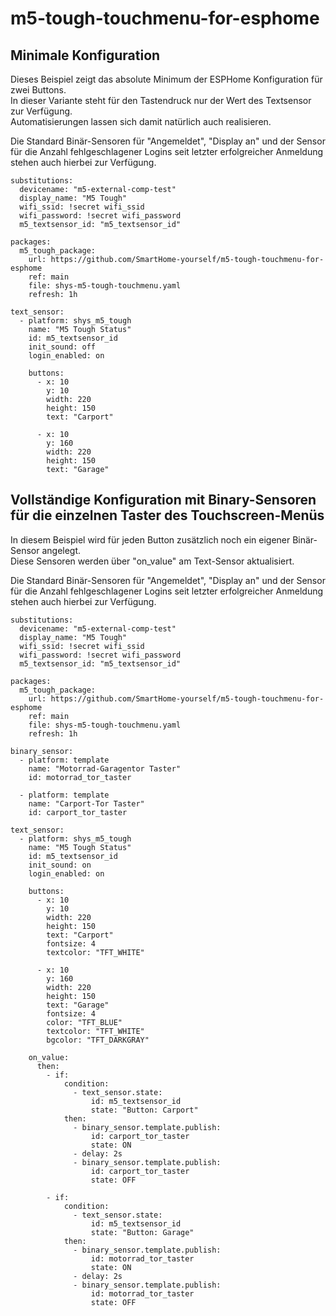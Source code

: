 # m5-tough-touchmenu-for-esphome  
  
## Minimale Konfiguration
Dieses Beispiel zeigt das absolute Minimum der ESPHome Konfiguration für zwei Buttons.  
In dieser Variante steht für den Tastendruck nur der Wert des Textsensor zur Verfügung.  
Automatisierungen lassen sich damit natürlich auch realisieren.  

Die Standard Binär-Sensoren für "Angemeldet", "Display an" und der Sensor für die Anzahl fehlgeschlagener Logins seit letzter erfolgreicher Anmeldung stehen auch hierbei zur Verfügung.  
```
substitutions:
  devicename: "m5-external-comp-test"
  display_name: "M5 Tough"
  wifi_ssid: !secret wifi_ssid
  wifi_password: !secret wifi_password
  m5_textsensor_id: "m5_textsensor_id"

packages:
  m5_tough_package: 
    url: https://github.com/SmartHome-yourself/m5-tough-touchmenu-for-esphome
    ref: main
    file: shys-m5-tough-touchmenu.yaml
    refresh: 1h

text_sensor:  
  - platform: shys_m5_tough
    name: "M5 Tough Status"
    id: m5_textsensor_id
    init_sound: off
    login_enabled: on

    buttons:
      - x: 10
        y: 10
        width: 220
        height: 150
        text: "Carport"

      - x: 10
        y: 160
        width: 220
        height: 150
        text: "Garage"

```

  
## Vollständige Konfiguration mit Binary-Sensoren für die einzelnen Taster des Touchscreen-Menüs
In diesem Beispiel wird für jeden Button zusätzlich noch ein eigener Binär-Sensor angelegt.  
Diese Sensoren werden über "on_value" am Text-Sensor aktualisiert.  
  
Die Standard Binär-Sensoren für "Angemeldet", "Display an" und der Sensor für die Anzahl fehlgeschlagener Logins seit letzter erfolgreicher Anmeldung stehen auch hierbei zur Verfügung.  

```
substitutions:
  devicename: "m5-external-comp-test"
  display_name: "M5 Tough"
  wifi_ssid: !secret wifi_ssid
  wifi_password: !secret wifi_password
  m5_textsensor_id: "m5_textsensor_id"

packages:
  m5_tough_package: 
    url: https://github.com/SmartHome-yourself/m5-tough-touchmenu-for-esphome
    ref: main
    file: shys-m5-tough-touchmenu.yaml
    refresh: 1h

binary_sensor:
  - platform: template
    name: "Motorrad-Garagentor Taster"
    id: motorrad_tor_taster

  - platform: template
    name: "Carport-Tor Taster"
    id: carport_tor_taster

text_sensor:  
  - platform: shys_m5_tough
    name: "M5 Tough Status"
    id: m5_textsensor_id
    init_sound: on
    login_enabled: on

    buttons:
      - x: 10
        y: 10
        width: 220
        height: 150
        text: "Carport"
        fontsize: 4
        textcolor: "TFT_WHITE"

      - x: 10
        y: 160
        width: 220
        height: 150
        text: "Garage"
        fontsize: 4
        color: "TFT_BLUE"
        textcolor: "TFT_WHITE"
        bgcolor: "TFT_DARKGRAY"

    on_value:
      then:
        - if:
            condition:
              - text_sensor.state:
                  id: m5_textsensor_id
                  state: "Button: Carport"
            then:
              - binary_sensor.template.publish:
                  id: carport_tor_taster
                  state: ON
              - delay: 2s
              - binary_sensor.template.publish:
                  id: carport_tor_taster
                  state: OFF

        - if:
            condition:
              - text_sensor.state:
                  id: m5_textsensor_id
                  state: "Button: Garage"
            then:
              - binary_sensor.template.publish:
                  id: motorrad_tor_taster
                  state: ON
              - delay: 2s
              - binary_sensor.template.publish:
                  id: motorrad_tor_taster
                  state: OFF

```
